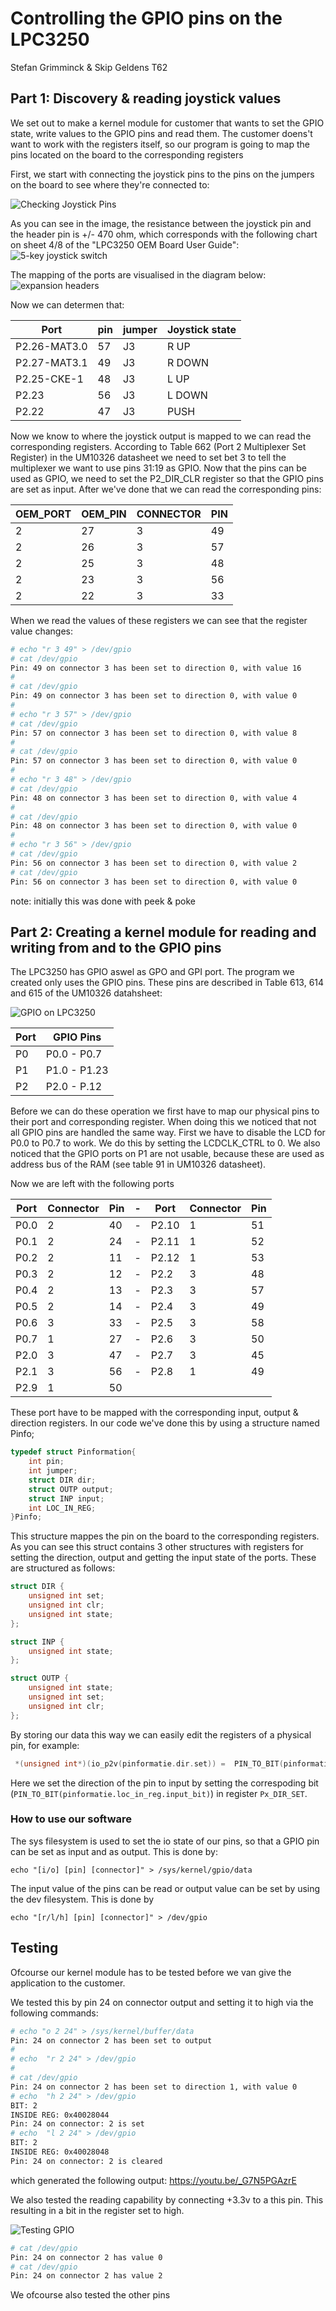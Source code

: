 # Controlling the GPIO pins on the LPC3250
Stefan Grimminck & Skip Geldens
T62

## Part 1: Discovery & reading joystick values
We set out to make a kernel module for customer that wants to set the GPIO state, write values to the GPIO pins and read them.
The customer doens't want to work with the registers itself, so our program is going to map the pins located on the board to the corresponding registers

First, we start with connecting the joystick pins to the pins on the jumpers on the board to see where they're connected to:

![Checking Joystick Pins](https://github.com/StefanGrimminck/ES6-T62/blob/master/assignment5/images/Checking_Joystick_Pins.jpg)

As you can see in the image, the resistance between the joystick pin and the header pin is +/- 470 ohm, which corresponds with the following chart on sheet 4/8 of the "LPC3250 OEM Board User Guide":
![5-key joystick switch](https://github.com/StefanGrimminck/ES6-T62/blob/master/assignment5/images/5-key%20joystick%20switch.png)

The mapping of the ports are visualised in the diagram below:
![expansion headers](https://github.com/StefanGrimminck/ES6-T62/blob/master/assignment5/images/Expansion_Connectors.png)

Now we can determen that:

Port	| pin | jumper | Joystick state 
---------|-----------|-----------|-----------
P2.26-MAT3.0		|57 | J3 | R  UP
P2.27-MAT3.1		|49	| J3 | R  DOWN
P2.25-CKE-1		  |48	| J3 | L  UP
P2.23    		    |56 | J3 | L  DOWN
P2.22 		      |47	| J3 | PUSH

Now we know to where the joystick output is mapped to we can read the corresponding registers. According to Table 662 (Port 2 Multiplexer Set Register) in the UM10326 datasheet we need to set bet 3 to tell the multiplexer we want to use pins 31:19 as GPIO. Now that the pins can be used as GPIO, we need to set the P2_DIR_CLR register so that the GPIO pins are set as input. After we've done that we can read the corresponding pins:

OEM_PORT | OEM_PIN | CONNECTOR | PIN
---------|---------|-----------|-----
2	 | 27	   | 3	       | 49
2	 | 26	   | 3	       | 57
2	 | 25	   | 3	       | 48
2	 | 23	   | 3	       | 56
2	 | 22 	   | 3	       | 33

When we read the values of these registers we can see that the register value changes:
```sh
# echo "r 3 49" > /dev/gpio 
# cat /dev/gpio 
Pin: 49 on connector 3 has been set to direction 0, with value 16
# 
# cat /dev/gpio 
Pin: 49 on connector 3 has been set to direction 0, with value 0
#
# echo "r 3 57" > /dev/gpio 
# cat /dev/gpio 
Pin: 57 on connector 3 has been set to direction 0, with value 8
# 
# cat /dev/gpio 
Pin: 57 on connector 3 has been set to direction 0, with value 0
# 
# echo "r 3 48" > /dev/gpio 
# cat /dev/gpio 
Pin: 48 on connector 3 has been set to direction 0, with value 4
# 
# cat /dev/gpio 
Pin: 48 on connector 3 has been set to direction 0, with value 0
#
# echo "r 3 56" > /dev/gpio 
# cat /dev/gpio 
Pin: 56 on connector 3 has been set to direction 0, with value 2
# cat /dev/gpio 
Pin: 56 on connector 3 has been set to direction 0, with value 0
```
note: initially this was done with peek & poke

## Part 2: Creating a kernel module for reading and writing from and to the GPIO pins
The LPC3250 has GPIO aswel as GPO and GPI port. The program we created only uses the GPIO pins. These pins are described in Table 613, 614 and 615 of the UM10326 datahsheet:

![GPIO on LPC3250](https://github.com/StefanGrimminck/ES6-T62/blob/master/assignment5/images/LPC3250_GPIO.png)

Port | GPIO Pins
-----|-----
P0   | P0.0 - P0.7
P1   | P1.0 - P1.23
P2   | P2.0 - P.12

Before we can do these operation we first have to map our physical pins to their port and corresponding register. When doing this we noticed that not all GPIO pins are handled the same way. First we have to disable the LCD for P0.0 to P0.7 to work. We do this by setting the LCDCLK_CTRL to 0. We also noticed that the GPIO ports on P1 are not usable, because these are used as address bus of the RAM (see table 91 in UM10326 datasheet).

Now we are left with the following ports

| Port | Connector | Pin|-| Port| Connector | Pin | 
|------|-----------|----|-----|-|-----------|-----|
|P0.0 |2 | 40 |-|P2.10 |1 | 51
|P0.1 |2 | 24 |-|P2.11 |1 | 52
|P0.2 |2 | 11 |-|P2.12 |1 | 53
|P0.3 |2 | 12 |-|P2.2 |3 | 48
|P0.4 |2 | 13 |-|P2.3 |3 | 57
|P0.5 |2 | 14 |-|P2.4 |3 | 49
|P0.6 |3 | 33 |-|P2.5 |3 | 58
|P0.7 |1 | 27 |-|P2.6 |3 | 50
|P2.0 |3 | 47 |-|P2.7 |3 | 45
|P2.1 |3 | 56 |-|P2.8 |1 | 49
|P2.9 |1 | 50


These port have to be mapped with the corresponding input, output & direction registers. In our code we've done this by using a structure named Pinfo;
```c
typedef struct Pinformation{
	int pin;
	int jumper;
	struct DIR dir;
	struct OUTP output;
	struct INP input;
	int LOC_IN_REG;
}Pinfo;
```
This structure mappes the pin on the board to the corresponding registers. As you can see this struct contains 3 other structures with registers for setting the direction, output and getting the input state of the ports. These are structured as follows:
```c
struct DIR {
	unsigned int set;
	unsigned int clr;
	unsigned int state;
};

struct INP {
	unsigned int state;
};

struct OUTP {
	unsigned int state;
	unsigned int set;
	unsigned int clr;
};
```
By storing our data this way we can easily edit the registers of a physical pin, for example:
```c
 *(unsigned int*)(io_p2v(pinformatie.dir.set)) =  PIN_TO_BIT(pinformatie.loc_in_reg.input_bit);
```
Here we set the direction of the pin to input by setting the correspoding bit (`PIN_TO_BIT(pinformatie.loc_in_reg.input_bit)`) in register `Px_DIR_SET`.

### How to use our software
The sys filesystem is used to set the io state of our pins, so that a GPIO pin can be set as input and as output. This is done by:
```
echo "[i/o] [pin] [connector]" > /sys/kernel/gpio/data
```
The input value of the pins can be read or output value can be set by using the dev filesystem. This is done by
```
echo "[r/l/h] [pin] [connector]" > /dev/gpio
```



## Testing

Ofcourse our kernel module has to be tested before we van give the application to the customer.

We tested this by pin 24 on connector output and setting it to high via the following commands:
```sh
# echo "o 2 24" > /sys/kernel/buffer/data  
Pin: 24 on connector 2 has been set to output
# 
# echo  "r 2 24" > /dev/gpio 
#
# cat /dev/gpio            
Pin: 24 on connector 2 has been set to direction 1, with value 0
# echo  "h 2 24" > /dev/gpio 
BIT: 2
INSIDE REG: 0x40028044
Pin: 24 on connector: 2 is set
# echo  "l 2 24" > /dev/gpio 
BIT: 2
INSIDE REG: 0x40028048
Pin: 24 on connector: 2 is cleared
```
which generated the following output:
https://youtu.be/_G7N5PGAzrE

We also tested the reading capability by connecting +3.3v to a this pin. This resulting in a bit in the register set to high.

![Testing GPIO](https://github.com/StefanGrimminck/ES6-T62/blob/master/assignment5/images/IMG_20180514_161709.jpg)

```sh
# cat /dev/gpio 
Pin: 24 on connector 2 has value 0
# cat /dev/gpio 
Pin: 24 on connector 2 has value 2
```
We ofcourse also tested the other pins


